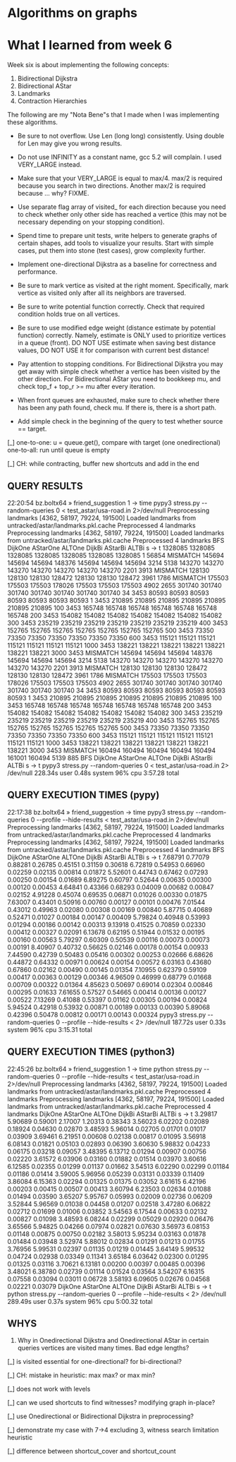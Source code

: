 Algorithms on graphs
====================

# What I learned from week 6

Week six is about implementing the following concepts:

1. Bidirectional Dijkstra
2. Bidirectional AStar
3. Landmarks
4. Contraction Hierarchies

The following are my "Nota Bene"s that I made when I was implementing these
algorithms.

* Be sure to not overflow. Use Len (long long) consistently. Using double
  for Len may give you wrong results.

* Do not use INFINITY as a constant name, gcc 5.2 will complain. I used
  VERY_LARGE instead.

* Make sure that your VERY_LARGE is equal to max/4. max/2 is required because
  you search in two directions. Another max/2 is required because ... why?
  FIXME.

* Use separate flag array of visited_ for each direction because you need to
  check whether only other side has reached a vertice (this may not be necessary
  depending on your stopping condition).

* Spend time to prepare unit tests, write helpers to generate graphs of
  certain shapes, add tools to visualize your results. Start with simple
  cases, put them into stone (test cases), grow complexity further.

* Implement one-directional Dijkstra as a baseline for correctness and
  performance.

* Be sure to mark vertice as visited at the right moment. Specifically,
  mark vertice as visited only after all its neighbors are traversed.

* Be sure to write potential function correctly. Check that required condition
  holds true on all vertices.

* Be sure to use modified edge weight (distance estimate by potential
  function) correctly. Namely, estimate is ONLY used to prioritize vertices
  in a queue (front). DO NOT USE estimate when saving best distance values,
  DO NOT USE it for comparison with current best distance!

* Pay attention to stopping conditions. For Bidirectional Dijkstra you may
  get away with simple check whether a vertice has been visited by the
  other direction. For Bidirectional AStar you need to bookkeep mu,
  and check top_f + top_r >= mu after every iteration.

* When front queues are exhausted, make sure to check whether there has been
  any path found, check mu. If there is, there is a short path.

* Add simple check in the beginning of the query to test whether
  source == target.


[_] one-to-one: u = queue.get(), compare with target (one onedirectional)
    one-to-all: run until queue is empty

[_] CH: while contracting, buffer new shortcuts and add in the end


## QUERY RESULTS

22:20:54 bz.boltx64 » friend_suggestion 1 → time pypy3 stress.py --random-queries 0 < test_astar/usa-road.in 2>/dev/null 
Preprocessing landmarks [4362, 58197, 79224, 191500]
Loaded landmarks from untracked/astar/landmarks.pkl.cache
Preprocessed 4 landmarks
Preprocessing landmarks [4362, 58197, 79224, 191500]
Loaded landmarks from untracked/astar/landmarks.pkl.cache
Preprocessed 4 landmarks
                 BFS   DijkOne  AStarOne    ALTOne    DijkBi   AStarBi     ALTBi    s -> t
             1328085   1328085   1328085   1328085   1328085   1328085   1328085   1 56854
  MISMATCH    145694    145694    145694    148376    145694    145694    145694 3214 5138
              143270    143270    143270    143270    143270    143270    143270 2201 3913
  MISMATCH    128130    128130    128130    128472    128130    128130    128472 3961 1786
  MISMATCH    175503    175503    175503    178026    175503    175503    175503 4902 2655
              301740    301740    301740    301740    301740    301740    301740   34 3453
               80593     80593     80593     80593     80593     80593     80593    1 3453
              210895    210895    210895    210895    210895    210895    210895  100 3453
              165748    165748    165748    165748    165748    165748    165748  200 3453
              154082    154082    154082    154082    154082    154082    154082  300 3453
              235219    235219    235219    235219    235219    235219    235219  400 3453
              152765    152765    152765    152765    152765    152765    152765  500 3453
               73350     73350     73350     73350     73350     73350     73350  600 3453
              115121    115121    115121    115121    115121    115121    115121 1000 3453
              138221    138221    138221    138221    138221    138221    138221 3000 3453
  MISMATCH    145694    145694    145694    148376    145694    145694    145694 3214 5138
              143270    143270    143270    143270    143270    143270    143270 2201 3913
  MISMATCH    128130    128130    128130    128472    128130    128130    128472 3961 1786
  MISMATCH    175503    175503    175503    178026    175503    175503    175503 4902 2655
              301740    301740    301740    301740    301740    301740    301740   34 3453
               80593     80593     80593     80593     80593     80593     80593    1 3453
              210895    210895    210895    210895    210895    210895    210895  100 3453
              165748    165748    165748    165748    165748    165748    165748  200 3453
              154082    154082    154082    154082    154082    154082    154082  300 3453
              235219    235219    235219    235219    235219    235219    235219  400 3453
              152765    152765    152765    152765    152765    152765    152765  500 3453
               73350     73350     73350     73350     73350     73350     73350  600 3453
              115121    115121    115121    115121    115121    115121    115121 1000 3453
              138221    138221    138221    138221    138221    138221    138221 3000 3453
  MISMATCH    160494    160494    160494    160494    160494    161001    160494  5139 885
                 BFS   DijkOne  AStarOne    ALTOne    DijkBi   AStarBi     ALTBi    s -> t
pypy3 stress.py --random-queries 0 < test_astar/usa-road.in 2> /dev/null  228.34s user 0.48s system 96% cpu 3:57.28 total


## QUERY EXECUTION TIMES (pypy)

22:17:38 bz.boltx64 » friend_suggestion → time pypy3 stress.py --random-queries 0 --profile --hide-results < test_astar/usa-road.in 2>/dev/null
Preprocessing landmarks [4362, 58197, 79224, 191500]
Loaded landmarks from untracked/astar/landmarks.pkl.cache
Preprocessed 4 landmarks
Preprocessing landmarks [4362, 58197, 79224, 191500]
Loaded landmarks from untracked/astar/landmarks.pkl.cache
Preprocessed 4 landmarks
                 BFS   DijkOne  AStarOne    ALTOne    DijkBi   AStarBi     ALTBi    s -> t
    <time>   7.68791   0.77079   0.88281   0.26785   0.45151   0.31159   0.30618
    <time>   6.72819   0.54953   0.66960   0.02259   0.02135   0.00814   0.01872
    <time>   5.52601   0.44743   0.67462   0.07293   0.00250   0.00154   0.01689
    <time>   6.89275   0.60797   0.52644   0.00635   0.00300   0.00120   0.00453
    <time>   4.64841   0.43366   0.68293   0.04009   0.00682   0.00847   0.02152
    <time>   4.91228   0.45074   0.69535   0.06871   0.01026   0.00330   0.01875
    <time>   7.63007   0.43401   0.50916   0.00760   0.00127   0.00101   0.00476
    <time>   7.01544   0.43012   0.49963   0.02080   0.00308   0.00169   0.00840
    <time>   5.87715   0.40689   0.52471   0.01027   0.00184   0.00147   0.00409
    <time>   5.79824   0.40948   0.53993   0.01294   0.00186   0.00142   0.00313
    <time>   9.13918   0.41525   0.70859   0.02330   0.00412   0.00327   0.02091
    <time>   6.13678   0.62195   0.51944   0.01532   0.00195   0.00160   0.00563
    <time>   5.79297   0.60309   0.50539   0.00116   0.00073   0.00073   0.00191
    <time>   8.40907   0.40732   0.56625   0.02146   0.00178   0.00154   0.00933
    <time>   7.44590   0.42739   0.50483   0.05416   0.00302   0.00253   0.02666
    <time>   6.68626   0.44872   0.64332   0.00971   0.00624   0.00154   0.00572
    <time>   6.03163   0.43680   0.67860   0.02162   0.00490   0.00145   0.01354
    <time>   7.10955   0.62379   0.59109   0.00417   0.00363   0.00129   0.00346
    <time>   4.96509   0.46999   0.68779   0.01668   0.00709   0.00322   0.01364
    <time>   4.85623   0.50697   0.69014   0.02304   0.00846   0.00295   0.01633
    <time>   7.61655   0.57527   0.54665   0.00414   0.00136   0.00127   0.00522
    <time>   7.13269   0.41088   0.53397   0.01162   0.00305   0.00194   0.00824
    <time>   5.94524   0.42918   0.53932   0.00871   0.00189   0.00133   0.00390
    <time>   5.89068   0.42396   0.50478   0.00812   0.00171   0.00143   0.00324
pypy3 stress.py --random-queries 0 --profile --hide-results <  2> /dev/null  187.72s user 0.33s system 96% cpu 3:15.31 total

## QUERY EXECUTION TIMES (python3)

22:45:26 bz.boltx64 » friend_suggestion 1 → time python stress.py --random-queries 0 --profile --hide-results < test_astar/usa-road.in 2>/dev/null
Preprocessing landmarks [4362, 58197, 79224, 191500]
Loaded landmarks from untracked/astar/landmarks.pkl.cache
Preprocessed 4 landmarks
Preprocessing landmarks [4362, 58197, 79224, 191500]
Loaded landmarks from untracked/astar/landmarks.pkl.cache
Preprocessed 4 landmarks
             DijkOne  AStarOne    ALTOne    DijkBi   AStarBi     ALTBi    s -> t
    <time>   3.29817   5.90689   0.59001   2.17007   1.20313   0.38343
    <time>   3.56023   6.02202   0.02089   0.18924   0.04630   0.02870
    <time>   3.48593   5.96014   0.02705   0.01701   0.01017   0.03909
    <time>   3.69461   6.21951   0.00608   0.02138   0.00817   0.01095
    <time>   3.56918   6.08143   0.01821   0.05103   0.02893   0.06390
    <time>   3.60630   5.98832   0.04233   0.06175   0.03218   0.09057
    <time>   3.48395   6.13712   0.01294   0.00907   0.00756   0.02220
    <time>   3.61572   6.03906   0.03160   0.01882   0.01514   0.03970
    <time>   3.60616   6.12585   0.02355   0.01299   0.01137   0.01662
    <time>   3.54513   6.02290   0.02299   0.01184   0.01186   0.01414
    <time>   3.59005   5.96956   0.05239   0.03131   0.03339   0.11409
    <time>   3.86084   6.15363   0.02294   0.01325   0.01375   0.03052
    <time>   3.61615   6.42196   0.00203   0.00415   0.00507   0.00413
    <time>   3.60794   6.23503   0.02634   0.01088   0.01494   0.03590
    <time>   3.65207   5.95767   0.05993   0.02009   0.02736   0.06209
    <time>   3.52844   5.96569   0.01038   0.04458   0.01207   0.02518
    <time>   3.47280   6.06822   0.02712   0.01699   0.01006   0.03852
    <time>   3.54563   6.17544   0.00633   0.02132   0.00827   0.01098
    <time>   3.48593   6.08244   0.02299   0.05029   0.02920   0.06476
    <time>   3.65566   5.94825   0.04266   0.07974   0.02821   0.07630
    <time>   3.56973   6.08153   0.01148   0.00875   0.00750   0.02182
    <time>   3.58013   5.95234   0.03163   0.01878   0.01484   0.03948
    <time>   3.52974   5.88012   0.02834   0.01291   0.01213   0.01755
    <time>   3.76956   5.99531   0.02397   0.01135   0.01219   0.01445
    <time>   3.64149   5.99532   0.04724   0.02938   0.03349   0.11341
    <time>   3.65184   6.03642   0.02300   0.01295   0.01325   0.03116
    <time>   3.70621   6.13181   0.00200   0.00397   0.00485   0.00396
    <time>   3.48021   6.38780   0.02739   0.01114   0.01524   0.03564
    <time>   3.54207   6.16315   0.07558   0.03094   0.03011   0.06728
    <time>   3.58193   6.09605   0.02676   0.04568   0.02221   0.03079
             DijkOne  AStarOne    ALTOne    DijkBi   AStarBi     ALTBi    s -> t
python stress.py --random-queries 0 --profile --hide-results <  2> /dev/null  289.49s user 0.37s system 96% cpu 5:00.32 total

## WHYS

1. Why in Onedirectional Dijkstra and Onedirectional AStar in certain queries
  vertices are visited many times.
  Bad edge lengths?

[_] is visited essential for one-directional? for bi-directional?

[_] CH: mistake in heuristic: max max? or max min?

[_] does not work with levels

[_] can we used shortcuts to find witnesses? modifying graph in-place?

[_] use Onedirectional or Bidirectional Dijkstra in preprocessing?

[_] demonstrate my case with 7->4 excluding 3, witness search limitation
    heuristic

[_] difference between shortcut_cover and shortcut_count
